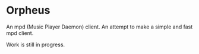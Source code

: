 Orpheus
====
An mpd (Music Player Daemon) client.
An attempt to make a simple and fast mpd client.

Work is still in progress.
